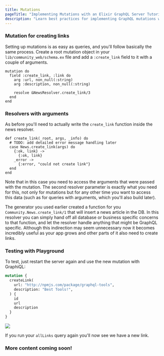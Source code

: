 ```yaml
---
title: Mutations
pageTitle: "Implementing Mutations with an Elixir GraphQL Server Tutorial"
description: "Learn best practices for implementing GraphQL mutations with Absinthe & Elixir. You can test your implementation in a GraphiQL Playground."
---
```



### Mutation for creating links

Setting up mutations is as easy as queries, and you'll follow basically the same process. Create a root mutation object in your `lib/community_web/schema.ex` file and add a `:create_link` field to it with a couple of arguments.

```elixir(path=".../graphql-elixir/lib/community_web/schema.ex")
mutation do
  field :create_link, :link do
    arg :url, non_null(:string)
    arg :description, non_null(:string)

    resolve &NewsResolver.create_link/3
  end
end
```

### Resolvers with arguments

As before you'll need to actually write the `create_link` function inside the news resolver.

```elixir(path=".../graphql-elixir/lib/community_web/resolvers/news_resolver.ex")
def create_link(_root, args, _info) do
  # TODO: add detailed error message handling later
  case News.create_link(args) do
    {:ok, link} ->
      {:ok, link}
    _error ->
      {:error, "could not create link"}
  end
end
```

Note that in this case you need to access the arguments that were passed with the mutation. The second resolver parameter is exactly what you need for this, not only for mutations but for any other time you want to access this data (such as for queries with arguments, which you'll also build later).

The generator you used earlier created a function for you `Community.News.create_link/1` that will insert a news article in the DB. In this resolver you can simply hand off all database or business specific concerns to that function, and let the resolver handle anything that might be GraphQL specific. Although this indirection may seem unnecessary now it becomes incredibly useful as your app grows and other parts of it also need to create links.

### Testing with Playground

To test, just restart the server again and use the new mutation with GraphiQL:

```graphql
mutation {
  createLink(
    url: "http://npmjs.com/package/graphql-tools",
    description: "Best Tools!",
  ) {
    id
    url
    description
  }
}
```

![](http://i.imgur.com/pHNRZlG.png)

If you run your `allLinks` query again you'll now see we have a new link.

### More content coming soon!
